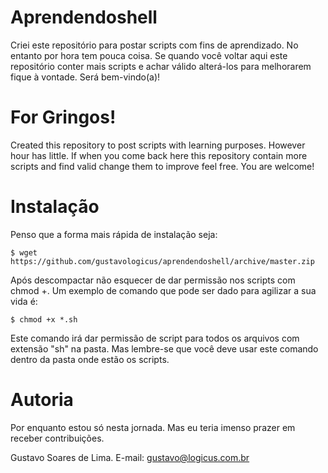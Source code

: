 Aprendendoshell
===============

Criei este repositório para postar scripts com fins de aprendizado. No entanto por hora tem pouca coisa.
Se quando você voltar aqui este repositório conter mais scripts e achar válido alterá-los para melhorarem 
fique à vontade. Será bem-vindo(a)!

For Gringos!
============

Created this repository to post scripts with learning purposes. However hour has little.
If when you come back here this repository contain more scripts and find valid change them to improve feel free.
You are welcome!

Instalação
==========

Penso que a forma mais rápida de instalação seja:

	$ wget https://github.com/gustavologicus/aprendendoshell/archive/master.zip
 
Após descompactar não esquecer de dar permissão nos scripts com chmod +. Um exemplo de comando que pode ser dado
para agilizar a sua vida é:

	$ chmod +x *.sh

Este comando irá dar permissão de script para todos os arquivos com extensão "sh" na pasta. Mas lembre-se que você deve
usar este comando dentro da pasta onde estão os scripts.

Autoria
=======

Por enquanto estou só nesta jornada. Mas eu teria imenso prazer em receber contribuições.

Gustavo Soares de Lima. E-mail: gustavo@logicus.com.br
